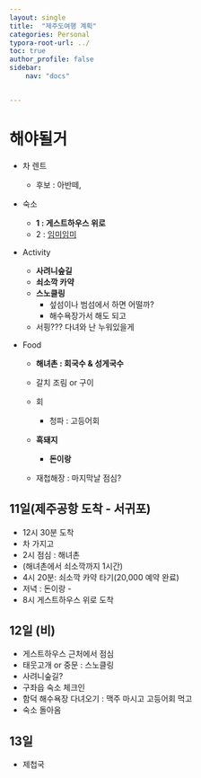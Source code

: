 ```yaml
---
layout: single
title:  "제주도여행 계획"
categories: Personal
typora-root-url: ../
toc: true
author_profile: false
sidebar:
    nav: "docs"


---
```


# 해야될거 

- 차 렌트 
  - 후보 : 아반떼, 
- 숙소
  - **1 : 게스트하우스 위로** 
  - 2 : [임미임미](https://www.airbnb.co.kr/rooms/715043878833628605?source_impression_id=p3_1714819649_AEJIkNYsdql4ThRF)

- Activity
  - **사려니숲길**
  - **쇠소깍 카약**
  - **스노클링**
    - 섶섬이나 범섬에서 하면 어떨까? 
    - 해수욕장가서 해도 되고 
  - 서핑??? 다녀와 난 누워있을게
- Food 
  - **해녀촌 : 회국수 & 성게국수** 
  - 갈치 조림 or 구이 
  - 회
    - 청파 : 고등어회 

  - **흑돼지**
    - **돈이랑**

  - 재첩해장 : 마지막날 점심? 




## 11일(제주공항 도착 - 서귀포)

- 12시 30분 도착 
- 차 가지고 
- 2시 점심 : 해녀촌 
- (해녀촌에서 쇠소깍까지 1시간) 
- 4시 20분: 쇠소깍 카약 타기(20,000 예약 완료)
- 저녁 : 돈이랑 - 
- 8시 게스트하우스 위로 도착


## 12일 (비)

- 게스트하우스 근처에서 점심 
- 태웃고개 or 중문 : 스노클링 
- 사려니숲길?
- 구좌읍 숙소 체크인
-  함덕 해수욕장 다녀오기 : 맥주 마시고 고등어회 먹고 
- 숙소 돌아옴 

## 13일 

- 제첩국 
